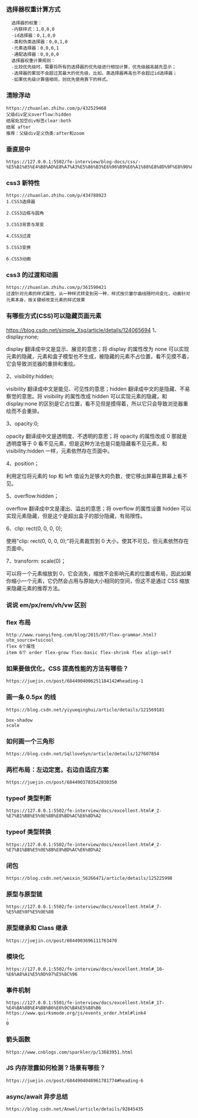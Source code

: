 ### 选择器权重计算方式

```
  选择器的权重：
  -内联样式：1,0,0,0
  -id选择器：0,1,0,0
  -类和伪类选择器：0,0,1,0
  -元素选择器：0,0,0,1
  -通配选择器：0,0,0,0
  选择器权重计算规则：
  -比较优先级时，需要将所有的选择器的优先级进行相加计算，优先级越高越先显示；
  -选择器的累加不会超过其最大的优先级，比如，类选择器再高也不会超过id选择器；
  -如果优先级计算值相同，则优先使用靠下的样式。
```

### 清除浮动

```
https://zhuanlan.zhihu.com/p/432529468
父级div定义overflow:hidden
结尾处加空div标签clear:both
结尾 after
推荐：父级div定义伪类:after和zoom
```

### 垂直居中

```
https://127.0.0.1:5502/fe-interview/blog-docs/css/-%E5%B1%85%E4%B8%AD%E8%A7%A3%E5%86%B3%E6%96%B9%E6%A1%88%E8%8D%9F%E8%90%83.html#%E5%9E%82%E7%9B%B4%E5%B1%85%E4%B8%AD%E6%96%B9%E6%A1%88

```

### css3 新特性

```
https://zhuanlan.zhihu.com/p/434788923
1.CSS3选择器

2.CSS3边框与圆角

3.CSS3背景与渐变

4.CSS3过渡

5.CSS3变换

6.CSS3动画

```

### css3 的过渡和动画

```
https://zhuanlan.zhihu.com/p/361590421
过渡针对元素的样式属性，从一种样式转变到另一种，样式按贝塞尔曲线随时间变化，动画针对元素本身，按关键帧改变元素的样式效果
```

### 有哪些方式(CSS)可以隐藏页面元素

https://blog.csdn.net/simple_Xsg/article/details/124065694
1、display:none;

display 翻译成中文是显示、展览的意思；将 display 的属性改为 none 可以实现元素的隐藏，元素和盒子模型也不生成，被隐藏的元素不占位置，看不见摸不着，它会导致浏览器的重排和重绘。

2、visibility:hidden;

visibility 翻译成中文是能见、可见性的意思；hidden 翻译成中文的是隐藏、不易察觉的意思。将 visibility 的属性改成 hidden 可以实现元素的隐藏，和 display:none 的区别是它占位置，看不见但是摸得着，所以它只会导致浏览器重绘而不会重排。

3、opacity:0;

opacity 翻译成中文是透明度、不透明的意思；将 opacity 的属性改成 0 那就是透明度等于 0 看不见元素，但是这种方法也是只能隐藏看不见元素，和 visibility:hidden 一样，元素依然存在页面中。

4、position；

利用定位将元素的 top 和 left 值设为足够大的负数，使它移出屏幕在屏幕上看不见。

5、overflow:hidden；

overflow 翻译成中文是漫出、溢出的意思；将 overflow 的属性设置 hidden 可以实现元素隐藏，但是这个是超出盒子的部分隐藏，有局限性。

6、clip: rect(0, 0, 0, 0);

使用"clip: rect(0, 0, 0, 0);"将元素裁剪到 0 大小，使其不可见，但元素依然存在页面中。

7、transform: scale(0)；

可以将一个元素缩放到 0，它会消失，缩放不会影响元素的位置或布局，因此如果你缩小一个元素，它仍然会占用与原始大小相同的空间，但这不是通过 CSS 缩放来隐藏元素的推荐方法。

### 说说 em/px/rem/vh/vw 区别

### flex 布局

```
http://www.ruanyifeng.com/blog/2015/07/flex-grammar.html?utm_source=tuicool
flex 6个属性
item 6个 order flex-grow flex-basic flex-shrink flex align-self
```

### 如果要做优化，CSS 提高性能的方法有哪些？

```
https://juejin.cn/post/6844904006251184142#heading-1
```

### 画一条 0.5px 的线

```
https://blog.csdn.net/yiyueqinghui/article/details/121569181

box-shadow
scale
```

### 如何画一个三角形

```
https://blog.csdn.net/SqlloveSyn/article/details/127607854

```

### 两栏布局：左边定宽，右边自适应方案

```
https://juejin.cn/post/6844903783542030350

```

### typeof 类型判断

```
https://127.0.0.1:5502/fe-interview/docs/excellent.html#_2-%E7%B1%BB%E5%9E%8B%E8%BD%AC%E6%8D%A2

```

### typeof 类型转换

```
https://127.0.0.1:5502/fe-interview/docs/excellent.html#_2-%E7%B1%BB%E5%9E%8B%E8%BD%AC%E6%8D%A2

```

### 闭包

```
https://blog.csdn.net/weixin_56266471/article/details/125225998

```

### 原型与原型链

```
https://127.0.0.1:5502/fe-interview/docs/excellent.html#_7-%E5%8E%9F%E5%9E%8B

```

### 原型继承和 Class 继承

```
https://juejin.cn/post/6844903696111763470

```

### 模块化

```
https://127.0.0.1:5502/fe-interview/docs/excellent.html#_10-%E6%A8%A1%E5%9D%97%E5%8C%96

```

### 事件机制

```
https://127.0.0.1:5501/fe-interview/docs/excellent.html#_17-%E4%BA%8B%E4%BB%B6%E6%9C%BA%E5%88%B6
https://www.quirksmode.org/js/events_order.html#link4
.
0
```

### 箭头函数

```
https://www.cnblogs.com/sparkler/p/13683951.html

```

### JS 内存泄露如何检测？场景有哪些？

```
https://juejin.cn/post/6844904048961781774#heading-6

```

### async/await 异步总结

```
https://blog.csdn.net/Anwel/article/details/92845435

```
